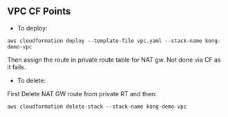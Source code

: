 ## VPC CF Points

* To deploy:

```aws cloudformation deploy --template-file vpc.yaml --stack-name kong-demo-vpc```

Then assign the route in private route table for NAT gw. Not done via CF as it fails.

* To delete:

First Delete NAT GW route from private RT and then:

```aws cloudformation delete-stack --stack-name kong-demo-vpc```


